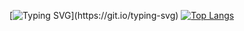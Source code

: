 [![Typing SVG](https://readme-typing-svg.herokuapp.com?font=arial&size=24&color=18F0BA&center=true&vCenter=true&multiline=true&lines=Welcome+to+the+GitHub+profile...)](https://git.io/typing-svg)
[![Top Langs](https://github-readme-stats.vercel.app/api/top-langs/?username=KarenHernandez08)](https://github.com/anuraghazra/github-readme-stats)

<!--
**KarenHernandez08/KarenHernandez08** is a ✨ _special_ ✨ repository because its `README.md` (this file) appears on your GitHub profile.

Here are some ideas to get you started:

- 🔭 I’m currently working on ...
- 🌱 I’m currently learning ...
- 👯 I’m looking to collaborate on ...
- 🤔 I’m looking for help with ...
- 💬 Ask me about ...
- 📫 How to reach me: ...
- 😄 Pronouns: ...
- ⚡ Fun fact: ...
-->
